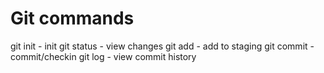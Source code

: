 # Git commands

git init - init
git status - view changes
git add - add to staging
git commit - commit/checkin
git log - view commit history